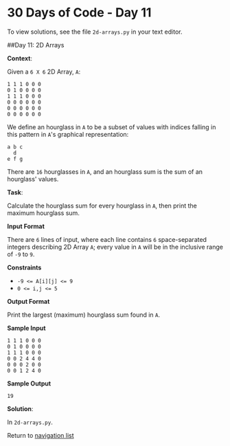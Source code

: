 # 30 Days of Code - Day 11

To view solutions, see the file `2d-arrays.py` in your text editor.

##Day 11: 2D Arrays

**Context**:

Given a `6 X 6` 2D Array, `A`:

```
1 1 1 0 0 0
0 1 0 0 0 0
1 1 1 0 0 0
0 0 0 0 0 0
0 0 0 0 0 0
0 0 0 0 0 0
```

We define an hourglass in `A` to be a subset of values with indices falling in this pattern in `A`'s graphical
representation:

```
a b c
  d
e f g
```

There are `16` hourglasses in `A`, and an hourglass sum is the sum of an hourglass' values. 

**Task**:

Calculate the hourglass sum for every hourglass in `A`, then print the maximum hourglass sum.

**Input Format**

There are `6` lines of input, where each line contains `6` space-separated integers describing 2D Array `A`;
every value in `A` will be in the inclusive range of `-9` to `9`.

**Constraints**

* `-9 <= A[i][j] <= 9`
* `0 <= i,j <= 5`

**Output Format**

Print the largest (maximum) hourglass sum found in `A`.

**Sample Input**

```
1 1 1 0 0 0
0 1 0 0 0 0
1 1 1 0 0 0
0 0 2 4 4 0
0 0 0 2 0 0
0 0 1 2 4 0
```

**Sample Output**

```
19
```

**Solution**:

In `2d-arrays.py`.

Return to [navigation list](/README.md "navigation list")